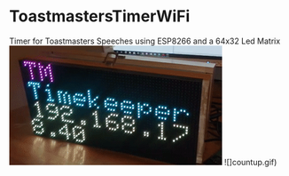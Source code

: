 # ToastmastersTimerWiFi
Timer for Toastmasters Speeches using ESP8266 and a 64x32 Led Matrix
![](tmTimer.png)
![]countup.gif)
